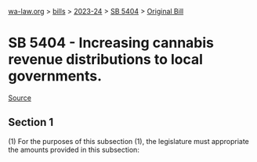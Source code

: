 [wa-law.org](/) > [bills](/bills/) > [2023-24](/bills/2023-24) > [SB 5404](/bills/2023-24/sb/5404/) > [Original Bill](/bills/2023-24/sb/5404/1/)

# SB 5404 - Increasing cannabis revenue distributions to local governments.

[Source](http://lawfilesext.leg.wa.gov/biennium/2023-24/Pdf/Bills/Senate%20Bills/5404.pdf)

## Section 1
(1) For the purposes of this subsection (1), the legislature must appropriate the amounts provided in this subsection:
